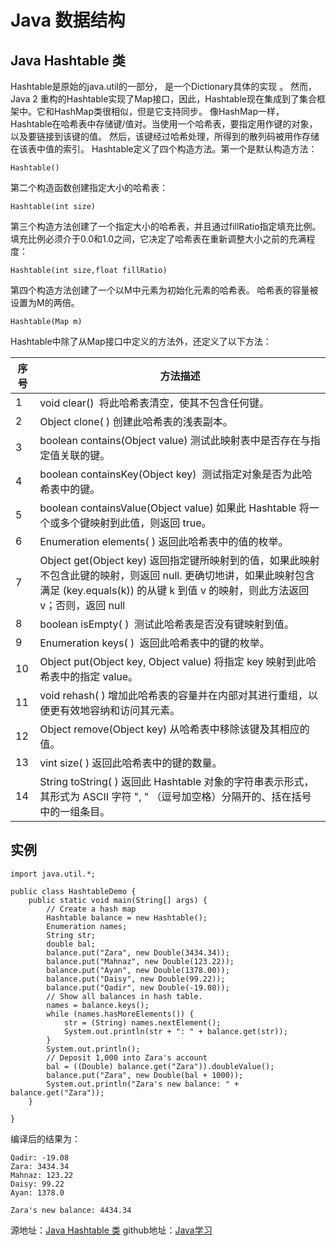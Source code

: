 
# Java 数据结构
## Java Hashtable 类

Hashtable是原始的java.util的一部分， 是一个Dictionary具体的实现 。
然而，Java 2 重构的Hashtable实现了Map接口，因此，Hashtable现在集成到了集合框架中。它和HashMap类很相似，但是它支持同步。
像HashMap一样，Hashtable在哈希表中存储键/值对。当使用一个哈希表，要指定用作键的对象，以及要链接到该键的值。
然后，该键经过哈希处理，所得到的散列码被用作存储在该表中值的索引。
Hashtable定义了四个构造方法。第一个是默认构造方法：
```
Hashtable()
```
第二个构造函数创建指定大小的哈希表：
```
Hashtable(int size)
```
第三个构造方法创建了一个指定大小的哈希表，并且通过fillRatio指定填充比例。
填充比例必须介于0.0和1.0之间，它决定了哈希表在重新调整大小之前的充满程度：
```
Hashtable(int size,float fillRatio)
```
第四个构造方法创建了一个以M中元素为初始化元素的哈希表。
哈希表的容量被设置为M的两倍。
```
Hashtable(Map m)
```
Hashtable中除了从Map接口中定义的方法外，还定义了以下方法：

| 序号  | 方法描述  | 
| ------ | ------ |
|1|void clear()   将此哈希表清空，使其不包含任何键。|
|2|Object clone( ) 创建此哈希表的浅表副本。|
|3|boolean contains(Object value)  测试此映射表中是否存在与指定值关联的键。|
|4|boolean containsKey(Object key)  测试指定对象是否为此哈希表中的键。|
|5|boolean containsValue(Object value) 如果此 Hashtable 将一个或多个键映射到此值，则返回 true。|
|6|Enumeration elements( )  返回此哈希表中的值的枚举。|
|7|Object get(Object key) 返回指定键所映射到的值，如果此映射不包含此键的映射，则返回 null. 更确切地讲，如果此映射包含满足 (key.equals(k)) 的从键 k 到值 v 的映射，则此方法返回 v；否则，返回 null|
|8|boolean isEmpty( )  测试此哈希表是否没有键映射到值。|
|9|Enumeration keys( )   返回此哈希表中的键的枚举。|
|10|Object put(Object key, Object value) 将指定 key 映射到此哈希表中的指定 value。|
|11|void rehash( ) 增加此哈希表的容量并在内部对其进行重组，以便更有效地容纳和访问其元素。|
|12|Object remove(Object key) 从哈希表中移除该键及其相应的值。|
|13|vint size( ) 返回此哈希表中的键的数量。|
|14|String toString( ) 返回此 Hashtable 对象的字符串表示形式，其形式为 ASCII 字符 ", " （逗号加空格）分隔开的、括在括号中的一组条目。|

## 实例

```
import java.util.*;

public class HashtableDemo {
	public static void main(String[] args) {
		// Create a hash map
		Hashtable balance = new Hashtable();
		Enumeration names;
		String str;
		double bal;
		balance.put("Zara", new Double(3434.34));
		balance.put("Mahnaz", new Double(123.22));
		balance.put("Ayan", new Double(1378.00));
		balance.put("Daisy", new Double(99.22));
		balance.put("Qadir", new Double(-19.08));
		// Show all balances in hash table.
		names = balance.keys();
		while (names.hasMoreElements()) {
			str = (String) names.nextElement();
			System.out.println(str + ": " + balance.get(str));
		}
		System.out.println();
		// Deposit 1,000 into Zara's account
		bal = ((Double) balance.get("Zara")).doubleValue();
		balance.put("Zara", new Double(bal + 1000));
		System.out.println("Zara's new balance: " + balance.get("Zara"));
	}

}
```
编译后的结果为：
```
Qadir: -19.08
Zara: 3434.34
Mahnaz: 123.22
Daisy: 99.22
Ayan: 1378.0

Zara's new balance: 4434.34
```

源地址：[Java Hashtable 类](https://www.runoob.com/java/java-hashTable-class.html)
github地址：[Java学习](https://github.com/shaveKevin/SKJAVALearning)